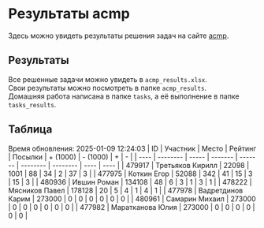 # Результаты acmp
Здесь можно увидеть результаты решения задач на сайте [acmp](https://acmp.ru). 

## Результаты
Все решенные задачи можно увидеть в `acmp_results.xlsx`.   
Свои результаты можно посмотреть в папке `acmp_results`.  
Домашняя работа написана в папке `tasks`, а её выполнение в папке `tasks_results`.

## Таблица
Время обновления: 2025-01-09 12:24:03
| ID   | Участник | Место | Рейтинг | Посылки | + (1000) | - (1000) | +    | -    |
| ---- | -------- | ----- | ------- | ------- | -------- | -------- | ---- | ---- |
| 479917 | Третьяков Кирилл | 22098 | 1001 | 88 | 34 | 2 | 37 | 3 |
| 477975 | Коткин Егор | 52088 | 342 | 41 | 15 | 3 | 15 | 3 |
| 480936 | Ившин Роман | 134108 | 48 | 6 | 3 | 1 | 3 | 1 |
| 478222 | Мясников Павел | 178128 | 20 | 5 | 4 | 1 | 4 | 1 |
| 477978 | Вадретдинов Карим | 273000 | 0 | 0 | 0 | 0 | 0 | 0 |
| 480961 | Самарин Михаил | 273000 | 0 | 0 | 0 | 0 | 0 | 0 |
| 477982 | Маратканова Юлия | 273000 | 0 | 0 | 0 | 0 | 0 | 0 |
